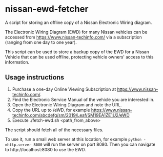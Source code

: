 # nissan-ewd-fetcher

A script for storing an offline copy of a Nissan Electronic Wiring diagram.

The Electronic Wiring Diagram (EWD) for many Nissan vehicles can be accessed from
https://www.nissan-techinfo.com/ via a subscription (ranging from one day to one year).

This script can be used to store a backup copy of the EWD for a Nissan Vehicle that can be used
offline, protecting vehicle owners' access to this information.

## Usage instructions

1. Purchase a one-day Online Viewing Subscription at https://www.nissan-techinfo.com/.
2. Find the Electronic Service Manual of the vehicle you are interested in.
3. Open the Electronic Wiring Diagram and note the URL.
4. Copy the URL up to /eWD, for example
   https://www.nissan-techinfo.com/abcdefg/sm/2019/Leaf/SM19EA1ZE1U2/eWD
5. Execute ./fetch-ewd.sh <path_from_above>

The script should fetch all of the necessary files.

To use it, run a small web server at this location, for example `python -mhttp.server 8080` will
run the server on port 8080. Then you can navigate to http://localhost:8080 to use the EWD.

